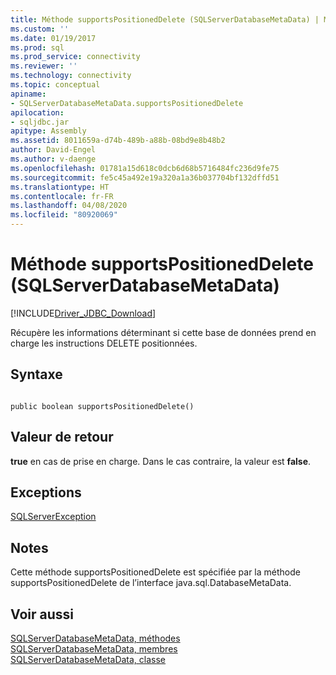 ```yaml
---
title: Méthode supportsPositionedDelete (SQLServerDatabaseMetaData) | Microsoft Docs
ms.custom: ''
ms.date: 01/19/2017
ms.prod: sql
ms.prod_service: connectivity
ms.reviewer: ''
ms.technology: connectivity
ms.topic: conceptual
apiname:
- SQLServerDatabaseMetaData.supportsPositionedDelete
apilocation:
- sqljdbc.jar
apitype: Assembly
ms.assetid: 8011659a-d74b-489b-a88b-08bd9e8b48b2
author: David-Engel
ms.author: v-daenge
ms.openlocfilehash: 01781a15d618c0dcb6d68b5716484fc236d9fe75
ms.sourcegitcommit: fe5c45a492e19a320a1a36b037704bf132dffd51
ms.translationtype: HT
ms.contentlocale: fr-FR
ms.lasthandoff: 04/08/2020
ms.locfileid: "80920069"
---
```

# <a name="supportspositioneddelete-method-sqlserverdatabasemetadata"></a>Méthode supportsPositionedDelete (SQLServerDatabaseMetaData)
[!INCLUDE[Driver_JDBC_Download](../../../includes/driver_jdbc_download.md)]

  Récupère les informations déterminant si cette base de données prend en charge les instructions DELETE positionnées.  
  
## <a name="syntax"></a>Syntaxe  
  
```  
  
public boolean supportsPositionedDelete()  
```  
  
## <a name="return-value"></a>Valeur de retour  
 **true** en cas de prise en charge. Dans le cas contraire, la valeur est **false**.  
  
## <a name="exceptions"></a>Exceptions  
 [SQLServerException](../../../connect/jdbc/reference/sqlserverexception-class.md)  
  
## <a name="remarks"></a>Notes  
 Cette méthode supportsPositionedDelete est spécifiée par la méthode supportsPositionedDelete de l’interface java.sql.DatabaseMetaData.  
  
## <a name="see-also"></a>Voir aussi  
 [SQLServerDatabaseMetaData, méthodes](../../../connect/jdbc/reference/sqlserverdatabasemetadata-methods.md)   
 [SQLServerDatabaseMetaData, membres](../../../connect/jdbc/reference/sqlserverdatabasemetadata-members.md)   
 [SQLServerDatabaseMetaData, classe](../../../connect/jdbc/reference/sqlserverdatabasemetadata-class.md)  
  
  
